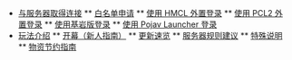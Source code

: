 * [与服务器取得连接](/README)
** [白名单申请](/auth/Whitelist)
** [使用 HMCL 外置登录](/auth/HMCL)
** [使用 PCL2 外置登录](/auth/PCL2)
** [使用基岩版登录](/auth/Floodgate)
** [使用 Pojav Launcher 登录](auth/Pojav)
* [玩法介绍](/game/Opening)
** [开幕（新人指南）](/game/Opening)
** [更新速览](game/UpdateOverview)
** [服务器规则建议](/game/Rules)
** [特殊说明](/game/Diff)
** [物资节约指南](/auth/Non-renewable)
